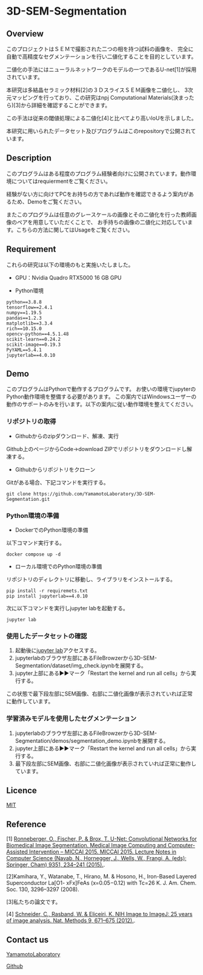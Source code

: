 # 3D-SEM-Segmentation

## Overview
このプロジェクトはＳＥＭで撮影された二つの相を持つ試料の画像を、
完全に自動で高精度なセグメンテーションを行い二値化することを目的としています。

二値化の手法にはニューラルネットワークのモデルの一つであるU-net[1]が採用されています。

本研究は多結晶セラミック材料[2]の３ＤスライスＳＥＭ画像を二値化し、
3次元マッピングを行っており、この研究はnpj Computational Materials(決まったら)[3]から詳細を確認することができます。

この手法は従来の閾値処理による二値化[4]と比べてより高いIoUを示しました。

本研究に用いられたデータセット及びプログラムはこのrepositoryで公開されています。


## Description

このプログラムはある程度のプログラム経験者向けに公開されています。動作環境についてはrequiermentをご覧ください。

経験がない方に向けてPCをお持ちの方であれば動作を確認できるよう案内があるため、Demoをご覧ください。

またこのプログラムは任意のグレースケールの画像とその二値化を行った教師画像のペアを用意していただくことで、
お手持ちの画像の二値化に対応しています。こちらの方法に関してはUsageをご覧ください。

## Requirement
これらの研究は以下の環境のもと実施いたしました。

- GPU：Nvidia Quadro RTX5000 16 GB GPU

- Python環境
```
python==3.8.8
tensorflow==2.4.1
numpy==1.19.5
pandas==1.2.3
matplotlib==3.3.4
rich==10.15.0
opencv-python==4.5.1.48
scikit-learn==0.24.2
scikit-image==0.19.3
PyYAML==5.4.1
jupyterlab==4.0.10
```

## Demo
このプログラムはPythonで動作するプログラムです。
お使いの環境でjupyterのPython動作環境を整備する必要があります。
この案内ではWindowsユーザーの動作のサポートのみを行います。以下の案内に従い動作環境を整えてください。

### リポジトリの取得

- Githubからのzipダウンロード、解凍、実行

Github上のページからCode→download ZIPでリポジトリをダウンロードし解凍する。

- Githubからリポジトリをクローン

Gitがある場合、下記コマンドを実行する。
```
git clone https://github.com/YamamotoLaboratory/3D-SEM-Segmentation.git
```

### Python環境の準備

- DockerでのPython環境の準備
  
以下コマンド実行する。
```
docker compose up -d
```

- ローカル環境でのPython環境の準備

リポジトリのディレクトリに移動し、ライブラリをインストールする。
```
pip install -r requiremets.txt
pip install jupyterlab==4.0.10
```
次に以下コマンドを実行しjupyter labを起動する。
```
jupyter lab
```

### 使用したデータセットの確認

1. 起動後に[jupyter lab](http://localhost:8888/lab?)アクセスする。
1. jupyterlabのブラウザ左部にあるFileBrowzerから3D-SEM-Segmentation/dataset/img_check.ipynbを展開する。
2. jupyter上部にある▶▶マーク「Restart the kernel and run all cells」から実行する。

この状態で最下段左部にSEM画像、右部に二値化画像が表示されていれば正常に動作しています。

### 学習済みモデルを使用したセグメンテーション

1. jupyterlabのブラウザ左部にあるFileBrowzerから3D-SEM-Segmentation/demos/segmentation_demo.ipynbを展開する。
2. jupyter上部にある▶▶マーク「Restart the kernel and run all cells」から実行する。
3. 最下段左部にSEM画像、右部に二値化画像が表示されていれば正常に動作しています。

## Licence

[MIT](https://github.com/YamamotoLaboratory/3D-SEM-Segmentation/blob/main/LICENSE)

## Reference
[1] [Ronneberger, O., Fischer, P. & Brox, T. U-Net: Convolutional Networks for Biomedical Image
Segmentation. Medical Image Computing and Computer-Assisted Intervention – MICCAI 2015.
MICCAI 2015. Lecture Notes in Computer Science (Navab, N., Hornegger, J., Wells, W., Frangi, A.
(eds); Springer, Cham) 9351, 234–241 (2015).](https://doi.org/10.1007/978-3-319-24574-4_28).

[2]Kamihara, Y., Watanabe, T., Hirano, M. & Hosono, H., Iron-Based Layered Superconductor La[O1-
xFx]FeAs (x=0.05−0.12) with Tc=26 K. J. Am. Chem. Soc. 130, 3296–3297 (2008). 

[3]私たちの論文です。

[4] [Schneider, C., Rasband, W. & Eliceiri, K. NIH Image to ImageJ: 25 years of image analysis. Nat.
Methods 9, 671–675 (2012).](https://doi.org/10.1038/nmeth.2089).

## Contact us
[YamamotoLaboratory](https://web.tuat.ac.jp/~yamamoto/)

[Github](https://github.com/YamamotoLaboratory)
